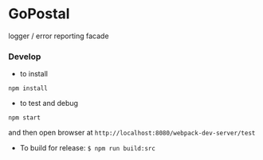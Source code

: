# GoPostal
 
logger / error reporting facade

### Develop
- to install
```$
npm install
```
- to test and debug
```$
npm start
```
and then open browser at `http://localhost:8080/webpack-dev-server/test`

- To build for release:
`$ npm run build:src` 


